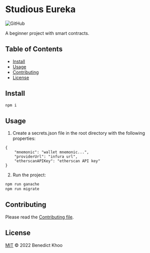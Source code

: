 # Studious Eureka

![GitHub](https://img.shields.io/github/license/benedictkhoo/studious-eureka?style=flat-square)

A beginner project with smart contracts.

## Table of Contents

- [Install](#install)
- [Usage](#usage)
- [Contributing](#contributing)
- [License](#license)

## Install

```sh
npm i
```

## Usage

1. Create a secrets.json file in the root directory with the following properties:

```
{
    "mnemonic": "wallet mnemonic...",
    "providerUrl": "infura url",
    "etherscanAPIKey": "etherscan API key"
}
```

2. Run the project:


```sh
npm run ganache
npm run migrate
```

## Contributing

Please read the [Contributing file](CONTRIBUTING.md).

## License

[MIT](LICENSE) &copy; 2022 Benedict Khoo
